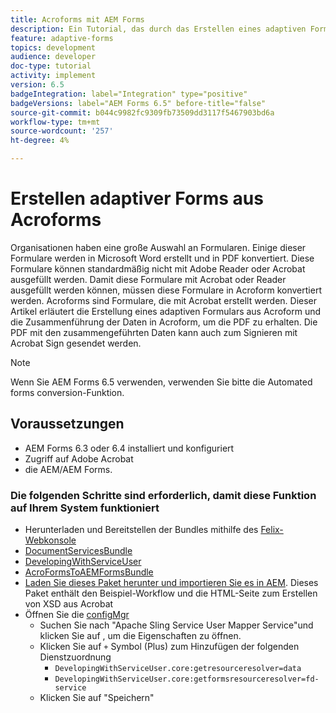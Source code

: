 ```yaml
---
title: Acroforms mit AEM Forms
description: Ein Tutorial, das durch das Erstellen eines adaptiven Formulars mit Acroform und das Zusammenführen der Daten führt, um eine PDF zu erhalten. Die PDF mit den zusammengeführten Daten kann dann zum Signieren mit Acrobat Sign gesendet werden.
feature: adaptive-forms
topics: development
audience: developer
doc-type: tutorial
activity: implement
version: 6.5
badgeIntegration: label="Integration" type="positive"
badgeVersions: label="AEM Forms 6.5" before-title="false"
source-git-commit: b044c9982fc9309fb73509dd3117f5467903bd6a
workflow-type: tm+mt
source-wordcount: '257'
ht-degree: 4%

---
```



# Erstellen adaptiver Forms aus Acroforms

Organisationen haben eine große Auswahl an Formularen. Einige dieser Formulare werden in Microsoft Word erstellt und in PDF konvertiert. Diese Formulare können standardmäßig nicht mit Adobe Reader oder Acrobat ausgefüllt werden. Damit diese Formulare mit Acrobat oder Reader ausgefüllt werden können, müssen diese Formulare in Acroform konvertiert werden. Acroforms sind Formulare, die mit Acrobat erstellt werden. Dieser Artikel erläutert die Erstellung eines adaptiven Formulars aus Acroform und die Zusammenführung der Daten in Acroform, um die PDF zu erhalten. Die PDF mit den zusammengeführten Daten kann auch zum Signieren mit Acrobat Sign gesendet werden.

>[!NOTE]
>
>Wenn Sie AEM Forms 6.5 verwenden, verwenden Sie bitte die Automated forms conversion-Funktion.

## Voraussetzungen

* AEM Forms 6.3 oder 6.4 installiert und konfiguriert
* Zugriff auf Adobe Acrobat
* die AEM/AEM Forms.

### Die folgenden Schritte sind erforderlich, damit diese Funktion auf Ihrem System funktioniert

* Herunterladen und Bereitstellen der Bundles mithilfe des [Felix-Webkonsole](http://localhost:4502/system/console/bundles)
* [DocumentServicesBundle](/help/forms/assets/common-osgi-bundles/AEMFormsDocumentServices.core-1.0-SNAPSHOT.jar)
* [DevelopingWithServiceUser](/help/forms/assets/common-osgi-bundles/DevelopingWithServiceUser.jar)
* [AcroFormsToAEMFormsBundle](https://forms.enablementadobe.com/content/DemoServerBundles/AcroFormToAEMForm.core-1.0-SNAPSHOT.jar)
* [Laden Sie dieses Paket herunter und importieren Sie es in AEM](assets/acro-form-aem-form.zip). Dieses Paket enthält den Beispiel-Workflow und die HTML-Seite zum Erstellen von XSD aus Acrobat
* Öffnen Sie die [configMgr](http://localhost:4502/system/console/configMgr)
   * Suchen Sie nach &quot;Apache Sling Service User Mapper Service&quot;und klicken Sie auf , um die Eigenschaften zu öffnen.
   * Klicken Sie auf `+` Symbol (Plus) zum Hinzufügen der folgenden Dienstzuordnung
      * `DevelopingWithServiceUser.core:getresourceresolver=data`
      * `DevelopingWithServiceUser.core:getformsresourceresolver=fd-service`
   * Klicken Sie auf &quot;Speichern&quot;
